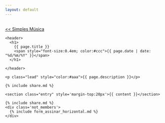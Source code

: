 ```yaml
---
layout: default
---
```


<br/>
<a href='{{site.baseurl}}index.html'> &lt;&lt; Simples Música</a>

<div class="row-fluid">
  <div class="span6 offset4">
  
    <header>
      <h1>
        {{ page.title }}
        <span style="font-size:0.4em; color:#ccc">{{ page.date | date: "%d/%m/%Y" }}</span>
      </h1>
      
    </header>
    
    <p class="lead" style="color:#aaa">{{ page.description }}</p>
    
    {% include share.md %}
    
    <section class="entry" style='margin-top:20px'>{{ content }}</section>
    
    {% include share.md %}
    <div class='not_members'>
      {% include form_assinar_horizontal.md %}
    </div>
      
  </div>
</div>

<br/><br/><br/>

<script type="text/javascript" charset="utf-8">
  {% include scripts.js %}
</script>